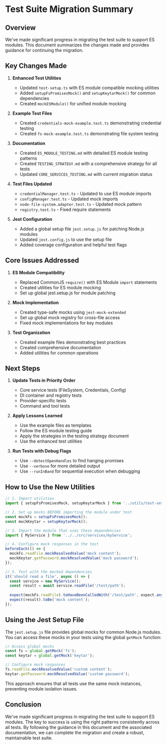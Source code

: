 # Test Suite Migration Summary

## Overview

We've made significant progress in migrating the test suite to support ES modules. This document summarizes the changes made and provides guidance for continuing the migration.

## Key Changes Made

1. **Enhanced Test Utilities**
   - Updated `test-setup.ts` with ES module compatible mocking utilities
   - Added `setupFsPromisesMock()` and `setupKeytarMock()` for common dependencies
   - Created `mockESModule()` for unified module mocking

2. **Example Test Files**
   - Created `credentials-mock-example.test.ts` demonstrating credential testing
   - Created `fs-mock-example.test.ts` demonstrating file system testing

3. **Documentation**
   - Created `ES_MODULE_TESTING.md` with detailed ES module testing patterns
   - Created `TESTING_STRATEGY.md` with a comprehensive strategy for all tests
   - Updated `CORE_SERVICES_TESTING.md` with current migration status

4. **Test Files Updated**
   - `credentialManager.test.ts` - Updated to use ES module imports
   - `configManager.test.ts` - Updated mock imports
   - `node-file-system.adapter.test.ts` - Updated mock pattern
   - `registry.test.ts` - Fixed require statements

5. **Jest Configuration**
   - Added a global setup file `jest.setup.js` for patching Node.js modules
   - Updated `jest.config.js` to use the setup file
   - Added coverage configuration and helpful test flags

## Core Issues Addressed

1. **ES Module Compatibility**
   - Replaced CommonJS `require()` with ES Module `import` statements
   - Created utilities for ES module mocking
   - Set up global jest.setup.js for module patching

2. **Mock Implementation**
   - Created type-safe mocks using `jest-mock-extended`
   - Set up global mock registry for cross-file access
   - Fixed mock implementations for key modules

3. **Test Organization**
   - Created example files demonstrating best practices
   - Created comprehensive documentation
   - Added utilities for common operations

## Next Steps

1. **Update Tests in Priority Order**
   - Core service tests (FileSystem, Credentials, Config)
   - DI container and registry tests
   - Provider-specific tests
   - Command and tool tests

2. **Apply Lessons Learned**
   - Use the example files as templates
   - Follow the ES module testing guide
   - Apply the strategies in the testing strategy document
   - Use the enhanced test utilities

3. **Run Tests with Debug Flags**
   - Use `--detectOpenHandles` to find hanging promises
   - Use `--verbose` for more detailed output
   - Use `--runInBand` for sequential execution when debugging

## How to Use the New Utilities

```typescript
// 1. Import utilities
import { setupFsPromisesMock, setupKeytarMock } from '../utils/test-setup';

// 2. Set up mocks BEFORE importing the module under test
const mockFs = setupFsPromisesMock();
const mockKeytar = setupKeytarMock();

// 3. Import the module that uses these dependencies
import { MyService } from '../../src/services/myService';

// 4. Configure mock responses in the test
beforeEach(() => {
  mockFs.readFile.mockResolvedValue('mock content');
  mockKeytar.getPassword.mockResolvedValue('mock password');
});

// 5. Test with the mocked dependencies
it('should read a file', async () => {
  const service = new MyService();
  const result = await service.readFile('/test/path');
  
  expect(mockFs.readFile).toHaveBeenCalledWith('/test/path', expect.any(Object));
  expect(result).toBe('mock content');
});
```

## Using the Jest Setup File

The `jest.setup.js` file provides global mocks for common Node.js modules. You can access these mocks in your tests using the global `getMock` function:

```typescript
// Access global mocks
const fs = global.getMock('fs');
const keytar = global.getMock('keytar');

// Configure mock responses
fs.readFile.mockResolvedValue('custom content');
keytar.getPassword.mockResolvedValue('custom password');
```

This approach ensures that all tests use the same mock instances, preventing module isolation issues.

## Conclusion

We've made significant progress in migrating the test suite to support ES modules. The key to success is using the right patterns consistently across all tests. By following the guidance in this document and the associated documentation, we can complete the migration and create a robust, maintainable test suite.
